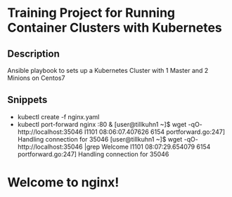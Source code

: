  Training Project for Running Container Clusters with Kubernetes
 ===================================================================

## Description

Ansible playbook to sets up a Kubernetes Cluster with 1 Master and 2 Minions on Centos7

## Snippets

* kubectl create -f nginx.yaml
* kubectl port-forward nginx :80 &
 [user@tillkuhn1 ~]$ wget -qO- http://localhost:35046
 I1101 08:06:07.407626    6154 portforward.go:247] Handling connection for 35046
 [user@tillkuhn1 ~]$ wget -qO- http://localhost:35046 |grep Welcome
 I1101 08:07:29.654079    6154 portforward.go:247] Handling connection for 35046
 <title>Welcome to nginx!</title>
 <h1>Welcome to nginx!</h1>
